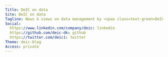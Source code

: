 ```yaml
---
Title: DeIC on data
Site: DeIC on data
Tagline: News & views on data management by <span class=text-green>DeIC</span> experts
Social:
  https://www.linkedin.com/company/deic: linkedin
  https://github.com/deic-dk: github
  https://twitter.com/deic1: twitter
Theme: deic-blog
Access: private
---
```

